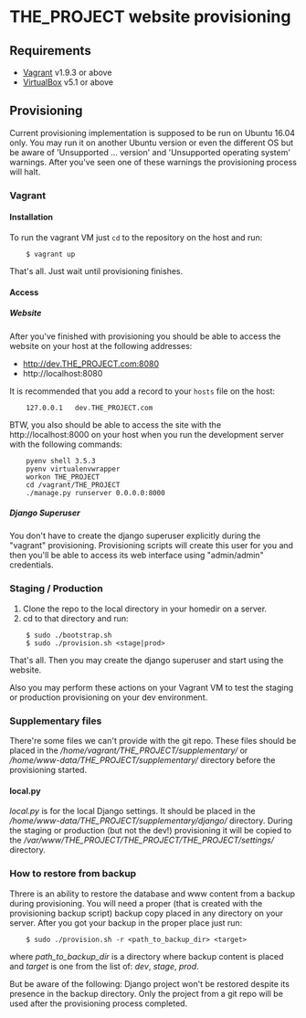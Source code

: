 # THE_PROJECT website provisioning

## Requirements

* [Vagrant](https://www.vagrantup.com/) v1.9.3 or above
* [VirtualBox](https://www.virtualbox.org/) v5.1 or above

## Provisioning

Current provisioning implementation is supposed to be run on Ubuntu 16.04 only.
You may run it on another Ubuntu version or even the different OS but be aware
of 'Unsupported ... version' and 'Unsupported operating system' warnings. After
you've seen one of these warnings the provisioning process will halt.
	

### Vagrant

#### Installation

To run the vagrant VM just `cd` to the repository on the host and run:
```
	$ vagrant up
```
That's all. Just wait until provisioning finishes.

#### Access

##### Website

After you've finished with provisioning you should be able to access the
website on your host at the following addresses:

* http://dev.THE_PROJECT.com:8080
* http://localhost:8080 

It is recommended that you add a record to your `hosts` file on the host:
```
	127.0.0.1	dev.THE_PROJECT.com
```
BTW, you also should be able to access the site with the http://localhost:8000
on your host when you run the development server with the following commands:
```
    pyenv shell 3.5.3
    pyenv virtualenvwrapper
    workon THE_PROJECT
    cd /vagrant/THE_PROJECT
    ./manage.py runserver 0.0.0.0:8000
```

##### Django Superuser

You don't have to create the django superuser explicitly during the "vagrant"
provisioning. Provisioning scripts will create this user for you and then
you'll be able to access its web interface using "admin/admin" credentials.

### Staging / Production

1. Clone the repo to the local directory in your homedir on a server.
2. cd to that directory and run:

```
	$ sudo ./bootstrap.sh
	$ sudo ./provision.sh <stage|prod> 
```
That's all. Then you may create the django superuser and start using the
website.

Also you may perform these actions on your Vagrant VM to test the staging or
production provisioning on your dev environment.

### Supplementary files

There're some files we can't provide with the git repo. These files should be
placed in the */home/vagrant/THE_PROJECT/supplementary/* or 
*/home/www-data/THE_PROJECT/supplementary/* directory before the provisioning
started.

#### local.py
*local.py* is for the local Django settings. It should be placed in the
*/home/www-data/THE_PROJECT/supplementary/django/* directory. During the staging or
production (but not the dev!) provisioning it will be copied to the 
*/var/www/THE_PROJECT/THE_PROJECT/THE_PROJECT/settings/* directory.

### How to restore from backup

Threre is an ability to restore the database and www content from a backup
during provisioning. You will need a proper (that is created with the
provisioning backup script) backup copy placed in any directory on your
server. After you got your backup in the proper place just run:
```
	$ sudo ./provision.sh -r <path_to_backup_dir> <target> 
```
where *path_to_backup_dir* is a directory where backup content is placed and
*target* is one from the list of: *dev*, *stage*, *prod*.

But be aware of the following: Django project won't be restored despite
its presence in the backup directory. Only the project from a git repo will
be used after the provisioning process completed.
